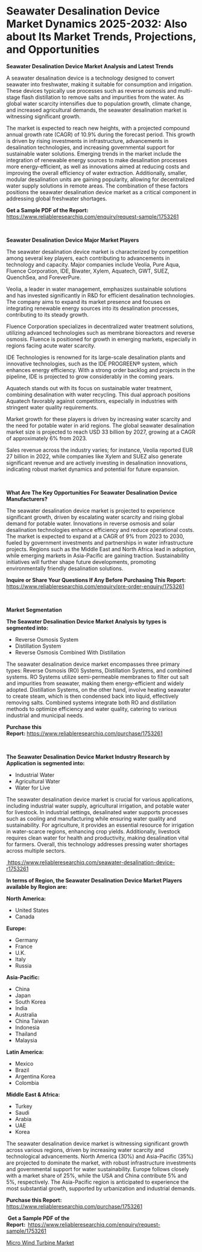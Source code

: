 <p><h1>Seawater Desalination Device Market Dynamics 2025-2032: Also about Its Market Trends, Projections, and Opportunities</h1></p><p><strong>Seawater Desalination Device Market Analysis and Latest Trends</strong></p>
<p><p>A seawater desalination device is a technology designed to convert seawater into freshwater, making it suitable for consumption and irrigation. These devices typically use processes such as reverse osmosis and multi-stage flash distillation to remove salts and impurities from the water. As global water scarcity intensifies due to population growth, climate change, and increased agricultural demands, the seawater desalination market is witnessing significant growth.</p><p>The market is expected to reach new heights, with a projected compound annual growth rate (CAGR) of 10.9% during the forecast period. This growth is driven by rising investments in infrastructure, advancements in desalination technologies, and increasing governmental support for sustainable water solutions. Emerging trends in the market include the integration of renewable energy sources to make desalination processes more energy-efficient, as well as innovations aimed at reducing costs and improving the overall efficiency of water extraction. Additionally, smaller, modular desalination units are gaining popularity, allowing for decentralized water supply solutions in remote areas. The combination of these factors positions the seawater desalination device market as a critical component in addressing global freshwater shortages.</p></p>
<p><strong>Get a Sample PDF of the Report:&nbsp;</strong> <a href="https://www.reliableresearchiq.com/enquiry/request-sample/1753261?utm_campaign=2468&utm_medium=2&utm_source=Github&utm_content=ia&utm_term=18022025&utm_id=seawater-desalination-device">https://www.reliableresearchiq.com/enquiry/request-sample/1753261</a></p>
<p>&nbsp;</p>
<p><strong>Seawater Desalination Device Major Market Players</strong></p>
<p><p>The seawater desalination device market is characterized by competition among several key players, each contributing to advancements in technology and capacity. Major companies include Veolia, Pure Aqua, Fluence Corporation, IDE, Biwater, Xylem, Aquatech, GWT, SUEZ, QuenchSea, and ForeverPure.</p><p>Veolia, a leader in water management, emphasizes sustainable solutions and has invested significantly in R&D for efficient desalination technologies. The company aims to expand its market presence and focuses on integrating renewable energy sources into its desalination processes, contributing to its steady growth.</p><p>Fluence Corporation specializes in decentralized water treatment solutions, utilizing advanced technologies such as membrane bioreactors and reverse osmosis. Fluence is positioned for growth in emerging markets, especially in regions facing acute water scarcity.</p><p>IDE Technologies is renowned for its large-scale desalination plants and innovative technologies, such as the IDE PROGREEN® system, which enhances energy efficiency. With a strong order backlog and projects in the pipeline, IDE is projected to grow considerably in the coming years.</p><p>Aquatech stands out with its focus on sustainable water treatment, combining desalination with water recycling. This dual approach positions Aquatech favorably against competitors, especially in industries with stringent water quality requirements.</p><p>Market growth for these players is driven by increasing water scarcity and the need for potable water in arid regions. The global seawater desalination market size is projected to reach USD 33 billion by 2027, growing at a CAGR of approximately 6% from 2023.</p><p>Sales revenue across the industry varies; for instance, Veolia reported EUR 27 billion in 2022, while companies like Xylem and SUEZ also generate significant revenue and are actively investing in desalination innovations, indicating robust market dynamics and potential for future expansion.</p></p>
<p>&nbsp;</p>
<p><strong>What Are The Key Opportunities For Seawater Desalination Device Manufacturers?</strong></p>
<p><p>The seawater desalination device market is projected to experience significant growth, driven by escalating water scarcity and rising global demand for potable water. Innovations in reverse osmosis and solar desalination technologies enhance efficiency and reduce operational costs. The market is expected to expand at a CAGR of 9% from 2023 to 2030, fueled by government investments and partnerships in water infrastructure projects. Regions such as the Middle East and North Africa lead in adoption, while emerging markets in Asia-Pacific are gaining traction. Sustainability initiatives will further shape future developments, promoting environmentally friendly desalination solutions.</p></p>
<p><strong>Inquire or Share Your Questions If Any Before Purchasing This Report:</strong> <a href="https://www.reliableresearchiq.com/enquiry/pre-order-enquiry/1753261?utm_campaign=2468&utm_medium=2&utm_source=Github&utm_content=ia&utm_term=18022025&utm_id=seawater-desalination-device">https://www.reliableresearchiq.com/enquiry/pre-order-enquiry/1753261</a></p>
<p>&nbsp;</p>
<p><strong>Market Segmentation</strong></p>
<p><strong>The Seawater Desalination Device Market Analysis by types is segmented into:</strong></p>
<p><ul><li>Reverse Osmosis System</li><li>Distillation System</li><li>Reverse Osmosis Combined With Distillation</li></ul></p>
<p><p>The seawater desalination device market encompasses three primary types: Reverse Osmosis (RO) Systems, Distillation Systems, and combined systems. RO Systems utilize semi-permeable membranes to filter out salt and impurities from seawater, making them energy-efficient and widely adopted. Distillation Systems, on the other hand, involve heating seawater to create steam, which is then condensed back into liquid, effectively removing salts. Combined systems integrate both RO and distillation methods to optimize efficiency and water quality, catering to various industrial and municipal needs.</p></p>
<p><strong>Purchase this Report:&nbsp;</strong><a href="https://www.reliableresearchiq.com/purchase/1753261?utm_campaign=2468&utm_medium=2&utm_source=Github&utm_content=ia&utm_term=18022025&utm_id=seawater-desalination-device">https://www.reliableresearchiq.com/purchase/1753261</a></p>
<p>&nbsp;</p>
<p><strong>The Seawater Desalination Device Market Industry Research by Application is segmented into:</strong></p>
<p><ul><li>Industrial Water</li><li>Agricultural Water</li><li>Water for Live</li></ul></p>
<p><p>The seawater desalination device market is crucial for various applications, including industrial water supply, agricultural irrigation, and potable water for livestock. In industrial settings, desalinated water supports processes such as cooling and manufacturing while ensuring water quality and sustainability. For agriculture, it provides an essential resource for irrigation in water-scarce regions, enhancing crop yields. Additionally, livestock requires clean water for health and productivity, making desalination vital for farmers. Overall, this technology addresses pressing water shortages across multiple sectors.</p></p>
<p><a href="https://www.reliableresearchiq.com/seawater-desalination-device-r1753261?utm_campaign=2468&utm_medium=2&utm_source=Github&utm_content=ia&utm_term=18022025&utm_id=seawater-desalination-device">&nbsp;https://www.reliableresearchiq.com/seawater-desalination-device-r1753261</a></p>
<p><strong>In terms of Region, the Seawater Desalination Device Market Players available by Region are:</strong></p>
<p>
    <p> <strong> North America: </strong>
        <ul>
            <li>United States</li>
            <li>Canada</li>
        </ul>
        </p> 
    <p> <strong> Europe: </strong>
        <ul>
            <li>Germany</li>
            <li>France</li>
            <li>U.K.</li>
            <li>Italy</li>
            <li>Russia</li>
        </ul>
        </p> 
    <p> <strong> Asia-Pacific: </strong>
        <ul>
            <li>China</li>
            <li>Japan</li>
            <li>South Korea</li>
            <li>India</li>
            <li>Australia</li>
            <li>China Taiwan</li>
            <li>Indonesia</li>
            <li>Thailand</li>
            <li>Malaysia</li>
        </ul>
        </p> 
    <p> <strong> Latin America: </strong>
        <ul>
            <li>Mexico</li>
            <li>Brazil</li>
            <li>Argentina Korea</li>
            <li>Colombia</li>
        </ul>
        </p> 
    <p> <strong> Middle East & Africa: </strong>
        <ul>
            <li>Turkey</li>
            <li>Saudi</li>
            <li>Arabia</li>
            <li>UAE</li>
            <li>Korea</li>
        </ul>
    </p>
    </p>
<p><p>The seawater desalination device market is witnessing significant growth across various regions, driven by increasing water scarcity and technological advancements. North America (30%) and Asia-Pacific (35%) are projected to dominate the market, with robust infrastructure investments and governmental support for water sustainability. Europe follows closely with a market share of 25%, while the USA and China contribute 5% and 5%, respectively. The Asia-Pacific region is anticipated to experience the most substantial growth, supported by urbanization and industrial demands.</p></p>
<p><strong>Purchase this Report: </strong><a href="https://www.reliableresearchiq.com/purchase/1753261?utm_campaign=2468&utm_medium=2&utm_source=Github&utm_content=ia&utm_term=18022025&utm_id=seawater-desalination-device">https://www.reliableresearchiq.com/purchase/1753261</a></p>
<p>&nbsp;<strong>Get a Sample PDF of the Report:&nbsp;&nbsp;</strong><a href="https://www.reliableresearchiq.com/enquiry/request-sample/1753261?utm_campaign=2468&utm_medium=2&utm_source=Github&utm_content=ia&utm_term=18022025&utm_id=seawater-desalination-device">https://www.reliableresearchiq.com/enquiry/request-sample/1753261</a></p>
<p><strong></strong></p>
<p><p><a href="https://github.com/domoniqueluoma76/Market-Research-Report-List-1/blob/main/micro-wind-turbine-market.md?utm_campaign=2468&utm_medium=2&utm_source=Github&utm_content=ia&utm_term=18022025&utm_id=seawater-desalination-device">Micro Wind Turbine Market</a></p></p>